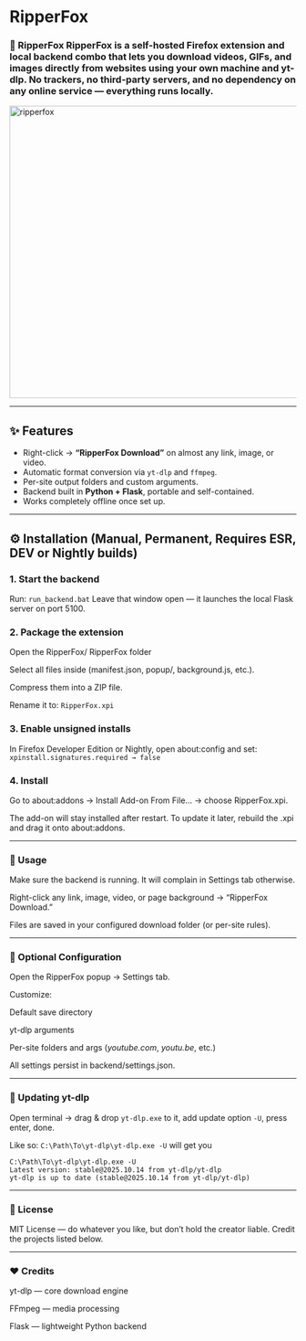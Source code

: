 # RipperFox

### 🦊 RipperFox  RipperFox is a self-hosted Firefox extension and local backend combo that lets you download videos, GIFs, and images directly from websites using your own machine and **yt-dlp**.   No trackers, no third-party servers, and no dependency on any online service — everything runs locally.
<img width="512" height="512" alt="ripperfox" src="https://github.com/user-attachments/assets/fa763b46-fea6-4405-80b5-488dab362561" />

---

## ✨ Features

- Right-click → **“RipperFox Download”** on almost any link, image, or video.
- Automatic format conversion via `yt-dlp` and `ffmpeg`.
- Per-site output folders and custom arguments.
- Backend built in **Python + Flask**, portable and self-contained.
- Works completely offline once set up.

---

## ⚙️ Installation (Manual, Permanent, Requires ESR, DEV or Nightly builds)

### 1. Start the backend
Run: ```run_backend.bat``` 
Leave that window open — it launches the local Flask server on port 5100.

### 2. Package the extension

Open the RipperFox/ RipperFox folder

Select all files inside (manifest.json, popup/, background.js, etc.).

Compress them into a ZIP file.

Rename it to: ```RipperFox.xpi```

### 3. Enable unsigned installs

In Firefox Developer Edition or Nightly, open about:config and set:
```xpinstall.signatures.required → false```

### 4. Install

Go to about:addons → Install Add-on From File… → choose RipperFox.xpi.

The add-on will stay installed after restart.
To update it later, rebuild the .xpi and drag it onto about:addons.

---

### 🧠 Usage

Make sure the backend is running. It will complain in Settings tab otherwise. 

Right-click any link, image, video, or page background → “RipperFox Download.”

Files are saved in your configured download folder (or per-site rules).

---


### 🧰 Optional Configuration

Open the RipperFox popup → Settings tab.

Customize:

Default save directory

yt-dlp arguments

Per-site folders and args (*youtube.com*, *youtu.be*, etc.)

All settings persist in backend/settings.json.

---


### 🚀 Updating yt-dlp

Open terminal → drag & drop ```yt-dlp.exe``` to it, add update option ```-U```, press enter, done.

Like so: ```C:\Path\To\yt-dlp\yt-dlp.exe -U``` will get you 

```
C:\Path\To\yt-dlp\yt-dlp.exe -U
Latest version: stable@2025.10.14 from yt-dlp/yt-dlp
yt-dlp is up to date (stable@2025.10.14 from yt-dlp/yt-dlp)
```

---

### 🧱 License

MIT License — do whatever you like, but don’t hold the creator liable.
Credit the projects listed below.

---

### ❤️ Credits

yt-dlp — core download engine

FFmpeg — media processing

Flask — lightweight Python backend
